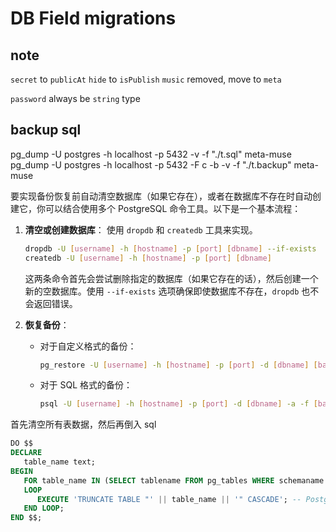 # DB Field migrations

## note

`secret` to `publicAt`
`hide` to `isPublish`
`music` removed, move to `meta`

`password` always be `string` type


## backup sql

pg_dump -U postgres -h localhost -p 5432 -v -f "./t.sql" meta-muse
pg_dump -U postgres -h localhost -p 5432 -F c -b -v -f "./t.backup" meta-muse


要实现备份恢复前自动清空数据库（如果它存在），或者在数据库不存在时自动创建它，你可以结合使用多个 PostgreSQL 命令工具。以下是一个基本流程：

1. **清空或创建数据库**：
   使用 `dropdb` 和 `createdb` 工具来实现。

   ```bash
   dropdb -U [username] -h [hostname] -p [port] [dbname] --if-exists
   createdb -U [username] -h [hostname] -p [port] [dbname]
   ```

   这两条命令首先会尝试删除指定的数据库（如果它存在的话），然后创建一个新的空数据库。使用 `--if-exists` 选项确保即使数据库不存在，`dropdb` 也不会返回错误。

2. **恢复备份**：

   - 对于自定义格式的备份：

     ```bash
     pg_restore -U [username] -h [hostname] -p [port] -d [dbname] [backup_file_path]
     ```

   - 对于 SQL 格式的备份：

     ```bash
     psql -U [username] -h [hostname] -p [port] -d [dbname] -a -f [backup_file_path]
     ```


首先清空所有表数据，然后再倒入 sql

```sql
DO $$
DECLARE
   table_name text;
BEGIN
   FOR table_name IN (SELECT tablename FROM pg_tables WHERE schemaname = 'public')
   LOOP
      EXECUTE 'TRUNCATE TABLE "' || table_name || '" CASCADE'; -- PostgreSQL 将未用双引号包围的标识符（如表名和列名）转换为小写。因此，TRUNCATE TABLE Comment 会被解释为 TRUNCATE TABLE comment。但如果原始表名使用了大写或大小写混合，那么在引用时需要使用双引号。
   END LOOP;
END $$;
```